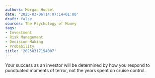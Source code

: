 ```yaml
---
authors: Morgan Housel
date: '2025-03-06T14:07:14+01:00'
draft: false
sources: The Psychology of Money
tags:
- Investment
- Risk Management
- Decision Making
- Probability
title: '20250317154007'
---
```


Your success as an investor will be determined by how you respond to punctuated moments of terror, not the years spent
on cruise control.